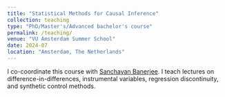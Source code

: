 ```yaml
---
title: "Statistical Methods for Causal Inference"
collection: teaching
type: "PhD/Master's/Advanced bachelor's course"
permalink: /teaching/
venue: "VU Amsterdam Summer School"
date: 2024-07
location: "Amsterdam, The Netherlands"
---
```


I co-coordinate this course with [Sanchayan Banerjee]([url](https://sites.google.com/view/sanchayanbanerjee/about)). I teach lectures on difference-in-differences, instrumental variables, regression discontinuity, and synthetic control methods.
